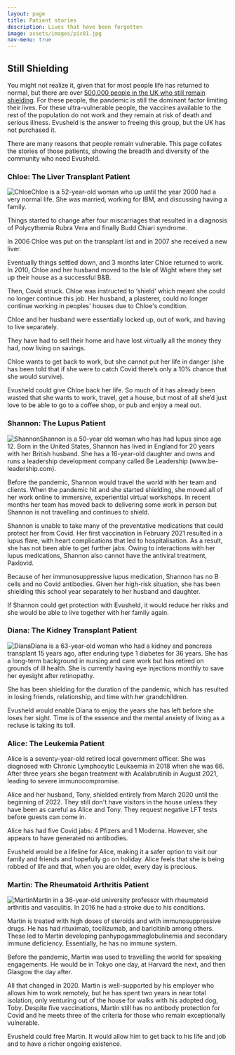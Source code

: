 ```yaml
---
layout: page
title: Patient stories
description: Lives that have been forgotten
image: assets/images/pic01.jpg
nav-menu: true
---
```


<h2>Still Shielding</h2>
<p>You might not realize it, given that for most people life has returned to normal, but there are over <a href="https://www.gov.uk/government/publications/higher-risk-patients-eligible-for-covid-19-treatments-independent-advisory-group-report/defining-the-highest-risk-clinical-subgroups-upon-community-infection-with-sars-cov-2-when-considering-the-use-of-neutralising-monoclonal-antibodies">500,000 people in the UK who still remain shielding</a>. For these people, the pandemic is still the dominant factor limiting their lives. For these ultra-vulnerable people, the vaccines available to the rest of the population do not work and they remain at risk of death and serious illness. Evusheld is the answer to freeing this group, but the UK has not purchased it.<p>

<p>There are many reasons that people remain vulnerable. This page collates the stories of those patients, showing the breadth and diversity of the community who need Evusheld.</p>

<h3>Chloe: The Liver Transplant Patient</h3>
<p><span class="image left"><img src="{% link assets/images/chloe.jpg %}" alt="Chloe" /></span>Chloe is a 52-year-old woman who up until the year 2000 had a very normal life. She was married, working for IBM, and discussing having a family.</p>
<p>Things started to change after four miscarriages that resulted in a diagnosis of Polycythemia Rubra Vera and finally Budd Chiari syndrome.</p>
<p>In 2006 Chloe was put on the transplant list and in 2007 she received a new liver.</p>
<p>Eventually things settled down, and 3 months later Chloe returned to work. In 2010, Chloe and her husband moved to the Isle of Wight where they set up their house as a successful B&B.</p>
<p>Then, Covid struck. Chloe was instructed to ‘shield’ which meant she could no longer continue this job. Her husband, a plasterer, could no longer continue working in peoples' houses due to Chloe's condition.</p>
<p>Chloe and her husband were essentially locked up, out of work, and having to live separately.</p>
<p>They have had to sell their home and have lost virtually all the money they had, now living on savings.</p>
<p>Chloe wants to get back to work, but she cannot put her life in danger (she has been told that if she were to catch Covid there’s only a 10% chance that she would survive).</p>
<p>Evusheld could give Chloe back her life. So much of it has already been wasted that she wants to work, travel, get a house, but most of all she’d just love to be able to go to a coffee shop, or pub and enjoy a meal out.</p>

<h3>Shannon: The Lupus Patient</h3>
<p><p><span class="image left"><img src="{% link assets/images/shannon.jpg %}" alt="Shannon" /></span>Shannon is a 50-year old woman who has had lupus since age 12. Born in the United States, Shannon has lived in England for 20 years with her British husband. She has a 16-year-old daughter and owns and runs a leadership development company called Be Leadership (www.be-leadership.com).</p>
<p>Before the pandemic, Shannon would travel the world with her team and clients. When the pandemic hit and she started shielding, she moved all of her work online to immersive, experiential virtual workshops. In recent months her team has moved back to delivering some work in person but Shannon is not travelling and continues to shield.</p>
<p>Shannon is unable to take many of the preventative medications that could protect her from Covid. Her first vaccination in February 2021 resulted in a lupus flare, with heart complications that led to hospitalisation. As a result, she has not been able to get further jabs. Owing to interactions with her lupus medications, Shannon also cannot have the antiviral treatment, Paxlovid.</p>
<p>Because of her immunosuppressive lupus medication, Shannon has no B cells and no Covid antibodies. Given her high-risk situation, she has been shielding this school year separately to her husband and daughter.</p>
<p>If Shannon could get protection with Evusheld, it would reduce her risks and she would be able to live together with her family again.</p>

<h3>Diana: The Kidney Transplant Patient</h3>
<p><span class="image left"><img src="{% link assets/images/diana.jpg %}" alt="Diana" /></span>Diana is a 63-year-old woman who had a kidney and pancreas transplant 15 years ago, after enduring type 1 diabetes for 36 years. She has a long-term background in nursing and care work but has retired on grounds of ill health. She is currently having eye injections monthly to save her eyesight after retinopathy.</p> 
<p>She has been shielding for the duration of the pandemic, which has resulted in losing friends, relationship, and time with her grandchildren.</p>
<p>Evusheld would enable Diana to enjoy the years she has left before she loses her sight. Time is of the essence and the mental anxiety of living as a recluse is taking its toll.</p>

<h3>Alice: The Leukemia Patient</h3>
<p>Alice is a seventy-year-old retired local government officer. She was diagnosed with Chronic Lymphocytic Leukaemia in 2018 when she was 66. After three years she began treatment with Acalabrutinib in August 2021, leading to severe immunocompromise.</p>
<p>Alice and her husband, Tony, shielded entirely from March 2020 until the beginning of 2022. They still don't have visitors in the house unless they have been as careful as Alice and Tony. They request negative LFT tests before guests can come in.</p>
<p>Alice has had five Covid jabs: 4 Pfizers and 1 Moderna. However, she appears to have generated no antibodies.</p>
<p>Evusheld would be a lifeline for Alice, making it a safer option to visit our family and friends and hopefully go on holiday. Alice feels that she is being robbed of life and that, when you are older, every day is precious.</p> 

<h3>Martin: The Rheumatoid Arthritis Patient</h3>
<p><span class="image left"><img src="{% link assets/images/martin.jpg %}" alt="Martin" /></span>Martin in a 36-year-old university professor with rheumatoid arthritis and vasculitis. In 2016 he had a stroke due to his conditions.</p>
<p>Martin is treated with high doses of steroids and with immunosuppressive drugs. He has had rituximab, tocilizumab, and baricitinib among others. These led to Martin developing panhypogammaglobulinemia and secondary immune deficiency. Essentially, he has no immune system.</p>
<p>Before the pandemic, Martin was used to travelling the world for speaking engagements. He would be in Tokyo one day, at Harvard the next, and then Glasgow the day after.</p>
<p>All that changed in 2020. Martin is well-supported by his employer who allows him to work remotely, but he has spent two years in near total isolation, only venturing out of the house for walks with his adopted dog, Toby. Despite five vaccinations, Martin still has no antibody protection for Covid and he meets three of the criteria for those who remain exceptionally vulnerable.</p>
<p>Evusheld could free Martin. It would allow him to get back to his life and job and to have a richer ongoing existence.</p>
